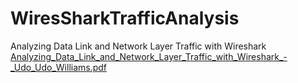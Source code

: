 # WiresSharkTrafficAnalysis
Analyzing Data Link and Network Layer Traffic with Wireshark
[Analyzing_Data_Link_and_Network_Layer_Traffic_with_Wireshark_-_Udo_Udo_Williams.pdf](https://github.com/user-attachments/files/15964442/Analyzing_Data_Link_and_Network_Layer_Traffic_with_Wireshark_-_Udo_Udo_Williams.pdf)

